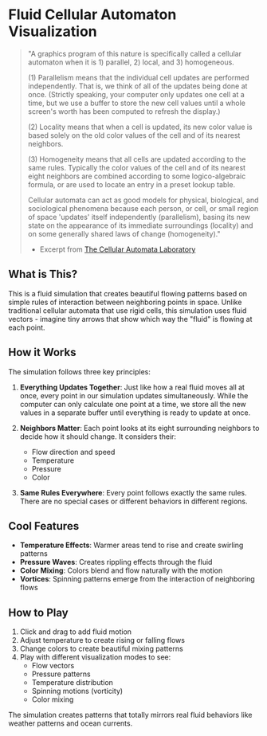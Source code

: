 # Fluid Cellular Automaton Visualization

> "A graphics program of this nature is specifically called a cellular automaton when it is 1) parallel, 2) local, and 3) homogeneous.
>
> (1) Parallelism means that the individual cell updates are performed independently. That is, we think of all of the updates being done at once. (Strictly speaking, your computer only updates one cell at a time, but we use a buffer to store the new cell values until a whole screen's worth has been computed to refresh the display.)
>
> (2) Locality means that when a cell is updated, its new color value is based solely on the old color values of the cell and of its nearest neighbors.
>
> (3) Homogeneity means that all cells are updated according to the same rules. Typically the color values of the cell and of its nearest eight neighbors are combined according to some logico-algebraic formula, or are used to locate an entry in a preset lookup table.
>
> Cellular automata can act as good models for physical, biological, and sociological phenomena because each person, or cell, or small region of space 'updates' itself independently (parallelism), basing its new state on the appearance of its immediate surroundings (locality) and on some generally shared laws of change (homogeneity)."
> - Excerpt from [The Cellular Automata Laboratory](https://www.fourmilab.ch/cellab/)

## What is This?

This is a fluid simulation that creates beautiful flowing patterns based on simple rules of interaction between neighboring points in space. Unlike traditional cellular automata that use rigid cells, this simulation uses fluid vectors - imagine tiny arrows that show which way the "fluid" is flowing at each point.

## How it Works

The simulation follows three key principles:

1. **Everything Updates Together**: Just like how a real fluid moves all at once, every point in our simulation updates simultaneously. While the computer can only calculate one point at a time, we store all the new values in a separate buffer until everything is ready to update at once.

2. **Neighbors Matter**: Each point looks at its eight surrounding neighbors to decide how it should change. It considers their:
   - Flow direction and speed
   - Temperature
   - Pressure
   - Color
   
3. **Same Rules Everywhere**: Every point follows exactly the same rules. There are no special cases or different behaviors in different regions.

## Cool Features

- **Temperature Effects**: Warmer areas tend to rise and create swirling patterns
- **Pressure Waves**: Creates rippling effects through the fluid
- **Color Mixing**: Colors blend and flow naturally with the motion
- **Vortices**: Spinning patterns emerge from the interaction of neighboring flows

## How to Play

1. Click and drag to add fluid motion
2. Adjust temperature to create rising or falling flows
3. Change colors to create beautiful mixing patterns
4. Play with different visualization modes to see:
   - Flow vectors
   - Pressure patterns
   - Temperature distribution
   - Spinning motions (vorticity)
   - Color mixing

The simulation creates patterns that totally mirrors real fluid behaviors like weather patterns and ocean currents.
